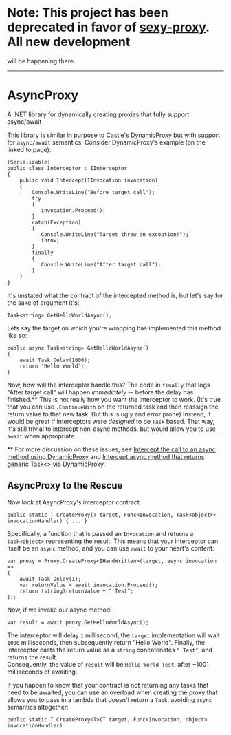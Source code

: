 # Note: This project has been deprecated in favor of [sexy-proxy](https://github.com/kswoll/sexy-proxy).  All new development
will be happening there.

---

# AsyncProxy
A .NET library for dynamically creating proxies that fully support async/await

This library is similar in purpose to [Castle's DynamicProxy](https://github.com/castleproject/Core/blob/master/docs/dynamicproxy-introduction.md) 
but with support for `async/await` semantics.  Consider DynamicProxy's example (on the linked to page):

    [Serializable]
    public class Interceptor : IInterceptor
    {
        public void Intercept(IInvocation invocation)
        {
            Console.WriteLine("Before target call");
            try
            {
               invocation.Proceed();
            }
            catch(Exception)
            {
               Console.WriteLine("Target threw an exception!");
               throw;
            }
            finally
            {
               Console.WriteLine("After target call");
            }
        }
    }
    
It's unstated what the contract of the intercepted method is, but let's say for the sake of argument it's:

    Task<string> GetHelloWorldAsync();
    
Lets say the target on which you're wrapping has implemented this method like so:

    public async Task<string> GetHelloWorldAsync()
    {
        await Task.Delay(1000);
        return "Hello World";
    }

Now, how will the interceptor handle this?  The code in `finally` that logs "After target call" will happen *immediately* -- 
before the delay has finished.**  This is not really how you want the interceptor to work.  (It's true that you can use 
`.ContinueWith` on the returned task and then reassign the return value to that new task.  But this is ugly and error prone) Instead, it would be great if interceptors were *designed* to be `Task` based.  That way, it's still trivial to intercept 
non-async methods, but would allow you to use `await` when appropriate.

** For more discussion on these issues, see [Intercept the call to an async method using DynamicProxy](http://stackoverflow.com/questions/14288075/intercept-the-call-to-an-async-method-using-dynamicproxy) and [Intercept async method that returns generic Task<> via DynamicProxy](http://stackoverflow.com/questions/28099669/intercept-async-method-that-returns-generic-task-via-dynamicproxy).

## AsyncProxy to the Rescue

Now look at AsyncProxy's interceptor contract: 

    public static T CreateProxy(T target, Func<Invocation, Task<object>> invocationHandler) { ... }
    
Specifically, a function that is passed an `Invocation` and returns a `Task<object>` representing the result.  This means that 
your interceptor can itself be an `async` method, and you can use `await` to your heart's content:

    var proxy = Proxy.CreateProxy<IHandWritten>(target, async invocation =>
    {
        await Task.Delay(1);
        var returnValue = await invocation.Proceed();
        return (string)returnValue + " Test";
    });

Now, if we invoke our async method:

    var result = await proxy.GetHelloWorldAsync();
    
The interceptor will delay `1` millisecond, the `target` implementation will wait `1000` milliseconds, then subsequently return 
"Hello World". Finally, the interceptor casts the return value as a `string` concatenates `" Test"`, and returns the result.  
Consequently, the value of `result` will be `Hello World Test`, after ~1001 milliseconds of awaiting.

If you happen to know that your contract is not returning any tasks that need to be awaited, you can use an overload when creating the proxy that allows you to pass in a lambda that doesn't return a `Task`, avoiding `async` semantics altogether:

    public static T CreateProxy<T>(T target, Func<Invocation, object> invocationHandler)
